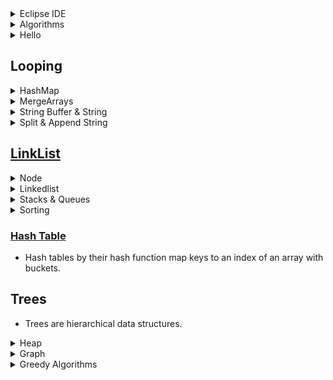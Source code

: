 <details>
  <summary> Eclipse IDE </summary>

* You can have web base JAVA EE or just JAVA package. I like to have JAVA EE since we can get advantage of web as well
```java
 new project- > java , then add aclass to src folder  
```
* If `tomcat apache` didn't show up you can download it and then use it
* Then you need create a class inside `src` folder

</details>
<details>
  <summary>Algorithms </summary>
  
* 
```java

```
</details>


<details>
  <summary>Hello </summary>


```java
public class HelloWorld {
    public static void main(String[] args) {
        System.out.println("Hello, World"); 
    }
}
```
* To run 
```java
javac HelloWorld.java   // Use JDK to create a bytecode file 
javac -d results HelloWorld.java /// creates java files in result directory 
java HelloWorld         // this command feeding JRE which use JVM to run it 
```
</details>

## Looping

<details>
  <summary> HashMap </summary>
   
```java
   import java.util.*;
     public HashMap<Integer, String> buildMap(){
      HashMap<Integer, String> temp = new HashMap<Integer, String>();
      temp.put(1, "Amir");
      System.out.println("temp = "+temp);
      return temp;
    }
   ```
   * For nested loops instead of O(n2) we can have O(n+n) by traversing one linklist or list and mark them, then travers the second one. For this we need to put first list into hash [here](https://www.geeksforgeeks.org/write-a-function-to-get-the-intersection-point-of-two-linked-lists/) 
   ```java
   import java.util.*;
    HashMap<Integer, String> temp = new HashMap<Integer, String>();
	   temp.put(1, "check");
	   temp.put(2, "check");
     ....
     //second loop first check
     temp.containsKey(2);
   ```
 </details>
 <details>
  <summary> MergeArrays </summary>
   
```java
 
   ```
 </details>
 
  <details>
  <summary> String Buffer & String </summary>
    The difference is in order to loop through a array of string and add, it takes O(n^2) because everytime append or add run, it makes a copy of string which costs O(n). Therefore we use StringBuffer which doesnt duplicate everytime it append to string 
  
```java
  It takes O(n)
        String a = "amir nabaei";
        String[] arra = a.split("");
        StringBuffer sentence = new StringBuffer();
        for(String w: arra) sentence.append(w);
     takes O(n^2)
      String a = "amir nabaei";
      String[] arra = a.split("");
      String[] res = new String[13];
      for (int i = 0; i < arra.length; i++) {\
         res[i] = arra[i];
      }
   ```
   Some usefull methos to manipulate strings in stringBuffer class [here](https://www.tutorialspoint.com/java/java_string_buffer.htm)
   `StringBuffer` and `StringBuilder` are same and have same methods except `StringBuffer` is `thread safe` 
 </details>
 
 <details>
  <summary> Split & Append String</summary>
  
```java
  String[] temp = str.split("");  // convert string to array 
  StringBuilder builder = new StringBuilder();
  for(String s: temp)
   builder.append(s);
   // in Java 8 
   String str1 = String.join("", temp);
  ```
  Char array [link](https://www.dotnetperls.com/char-array-java)
 </details>
 
 
 ## [LinkList](https://github.com/trekhleb/javascript-algorithms/tree/master/src/data-structures/linked-list) 
 <details>
  <summary> Node </summary>
     
* Remember, Head ( a pointer to a node) is always part of LinkList class and Node is inside LinkList class.  
  ```java
     public class Node{
       int data;
       Node next;
       public Node(int d)
       {
          data = d;
       }
     }
  ```
  </details>
  <details>
  <summary> Linkedlist </summary>
  
  A good practice [here](https://www.geeksforgeeks.org/linked-list-set-1-introduction/)
  There is a linklist class which inside keeps node classes
  Each Linklist class has a head to tell from where to start nodes
  * In order to insert new node to linklist you can use this [resource](https://www.geeksforgeeks.org/linked-list-set-2-inserting-a-node/)
  </details>
  <details>
  <summary> Stacks & Queues </summary>
     
 </details>
  <details>
  <summary> Sorting </summary>
 
 #### Quick Sort
 * We take a pivot, then compare everything with that if bigger change with next one then first round would be like all bigger numbers on right side and smaller ones at left side of pivot and then do it recurcsively
 ```java
 quickSort(arr[], low, high)
{
 // here I take pivot the last one we can take it as first one or accidentaly
 if (low < high)
    {
        pi = partition(arr, low, high);
	quicksort(arr,pi, high)
	quicksort(arr,low, pi-1)
    }
}
```
* In partitions we have two pointer, one i=-1 (low-1) and another is j=low 
* loop with j=low to high-1
* if smaller than pivot  i++, then swap arr[i], arr[j] and next loop in j. else just go next loop. finally return i+1 
```java
partition(arr[],low,high) {
   pivot = arr[high]
   for(int i=0; i<high-1,i++)
       if(arr[i]> pivot
}
 ```
 
 </details>
 
### [Hash Table](https://github.com/trekhleb/javascript-algorithms/tree/master/src/data-structures/hash-table)
* Hash tables by their hash function map keys to an index of an array with buckets.  

## Trees
* Trees are hierarchical data structures.



<details>
  <summary> Heap </summary>
  
  
 * [Heap](https://github.com/trekhleb/javascript-algorithms/tree/master/src/data-structures/heap) is a specialized tree-based data structure that parent value is bigger than children(heap max) and in heap min parents value is less than children 
</details>
<details>
  <summary> Graph </summary>
  
  * Usually showing graph using two types of data adjacing list and adjacing matrix from [here](https://www.geeksforgeeks.org/graph-and-its-representations/)
  * Graphs are a bunch of nodes connected to each other. We need `node`. Below is adjacing list 
  ```java
  import java.util.Hashmap;
import java.util.ArrayList;

class Node {
    String label;
    ArrayList<Node> adjacencyList;
}

HashMap<String, Node> graph = new HashMap<String, Node>();
  ```
 * BFS search [BFS for a Graph](https://www.geeksforgeeks.org/breadth-first-search-or-bfs-for-a-graph/) 
 * Binary search [here](https://medium.com/@jeffrey.allen.lewis/javascript-algorithms-explained-binary-search-25064b896470)
 
 </details> 
 
 <details>
  <summary> Greedy Algorithms </summary>
  
  * There are [4 type](https://www.geeksforgeeks.org/activity-selection-problem-greedy-algo-1/)
  * Minimum Spaning Tree [MST](https://www.geeksforgeeks.org/kruskals-minimum-spanning-tree-algorithm-greedy-algo-2/)
  ```java
  
  ```
  * has a graph a cycle: 
  ```java
  * First assume a class with graph has two properties V and E as number of vertixes and edges
  * define an inside class Edge with two attribute int dest, src
  * define a function isCycle(graph graph) to 
  create a parent[] with size of vertices and assign them -1
  loop through graph.edge[i].dest and graph.edge[i].dest as
  x = find(graph.edge[i].dest, parent)
  y = find(graph.edge[i].src, parent)
  if x == y return 1
  else parent[x] = y
  * define find as a recursive function as 
  public int find(int i, parent[])
   if parent[i] == -1  // means has no connection or parent
       return i
       else fidn(parent[i], parent)
  
  ```
  </details>
 

